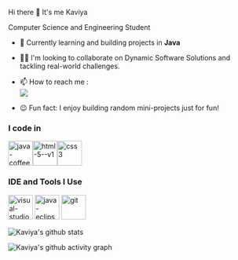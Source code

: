 Hi there 👋 It's me Kaviya 

Computer Science and Engineering Student



- 🌱 Currently learning and building projects in **Java**

- 👯‍♀️ I'm looking to collaborate on Dynamic Software Solutions and tackling real-world challenges.
  
- 📫 How to reach me :
  <br /> [<img src="https://img.shields.io/badge/Gmail-D14836?style=for-the-badge&logo=gmail&logoColor=white" />](kaviya.s0806@mail.com)
  
-  😉 Fun fact: I enjoy building random mini-projects just for fun!

  ### I code in 
  <img height="50" width="50" src="https://img.icons8.com/color/48/java-coffee-cup-logo--v1.png" alt="java-coffee-cup-logo--v1"/><img height="50" width="50" src="https://img.icons8.com/color/48/html-5--v1.png" alt="html-5--v1"/><img height="50" width="50" src="https://img.icons8.com/color/48/css3.png" alt="css3"/> 

### IDE and Tools I Use
<img width="50" height="50" src="https://img.icons8.com/fluency-systems-filled/50/228BE6/visual-studio-code-2019.png" alt="visual-studio-code-2019"/> <img width="50" height="50" src="https://img.icons8.com/officexs/16/java-eclipse.png" alt="java-eclipse"/> <img width="50" height="50" src="https://img.icons8.com/color/48/git.png" alt="git"/>


![Kaviya's github stats](https://github-readme-stats.vercel.app/api?username=kaviya-sivasankar&theme=dark&show_icons=true&&hide=issues,contribs)

![Kaviya's github activity graph](https://github-readme-activity-graph.vercel.app/graph?username=kaviya-sivasankar&bg_color=000000&color=ffffff&line=51f565&point=ffffff&area=true&hide_border=true)

<!---
kaviya-sivasankar/kaviya-sivasankar is a ✨ special ✨ repository because its `README.md` (this file) appears on your GitHub profile.
You can click the Preview link to take a look at your
